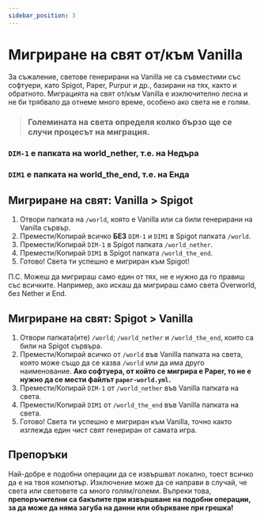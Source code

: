 ```yaml
---
sidebar_position: 3
---
```


# Мигриране на свят от/към Vanilla

За съжаление, светове генерирани на Vanilla не са съвместими със софтуери, като Spigot, Paper, Purpur и др., базирани на тях, както и обратното. Миграцията на свят от/към Vanilla е изключително лесна и не би трябвало да отнеме много време, особено ако света не е голям.

> ### Големината на света определя колко бързо ще се случи процесът на миграция.

### ``DIM-1`` е папката на world_nether, т.е. на Недъра
### ``DIM1`` е папката на world_the_end, т.е. на Енда

## Мигриране на свят: Vanilla > Spigot

1. Отвори папката на ``/world``, която е Vanilla или са били генерирани на Vanilla сървър.
2. Премести/Копирай всичко **БЕЗ** ``DIM-1`` и ``DIM1`` в Spigot папката ``/world``.
3. Премести/Копирай ``DIM-1`` в Spigot папката ``/world_nether``.
4. Премести/Копирай ``DIM1`` в Spigot папката ``/world_the_end``.
5. Готово! Света ти успешно е мигриран към Spigot!

П.С. Можеш да мигрираш само един от тях, не е нужно да го правиш със всичките. Например, ако искаш да мигрираш само света Overworld, без Nether и End.

## Мигриране на свят: Spigot > Vanilla

1. Отвори папката(ите) ``/world``; ``/world_nether`` и ``/world_the_end``, които са били на Spigot сървъра.
2. Премести/Копирай всичко от ``/world`` във Vanilla папката на света, която може също да се казва ``/world`` или да има друго наименование. **Ако софтуера, от който се мигрира е Paper, то не е нужно да се мести файлът ``paper-world.yml``.**
3. Премести/Копирай ``DIM-1`` от ``/world_nether`` във Vanilla папката на света.
4. Премести/Копирай ``DIM1`` от ``/world_the_end`` във Vanilla папката на света.
5. Готово! Света ти успешно е мигриран към Vanilla, точно както изглежда един чист свят генериран от самата игра.

## Препоръки

Най-добре е подобни операции да се извършват локално, тоест всичко да е на твоя компютър. Изключение може да се направи в случай, че света или световете са много голям/големи. Въпреки това, **препоръчителни са бакъпите при извършване на подобни операции, за да може да няма загуба на данни или объркване при грешка!**

